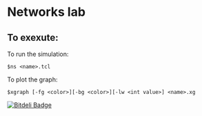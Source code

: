 Networks lab
============
To exexute:
-----------
To run the simulation:
```
$ns <name>.tcl
```
To plot the graph:
```
$xgraph [-fg <color>][-bg <color>][-lw <int value>] <name>.xg
```



[![Bitdeli Badge](https://d2weczhvl823v0.cloudfront.net/arpith20/networks-lab-06csl77/trend.png)](https://bitdeli.com/free "Bitdeli Badge")